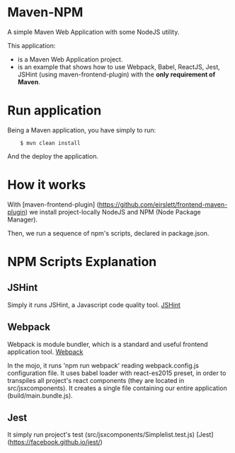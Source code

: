 # Maven-NPM
A simple Maven Web Application with some NodeJS utility.

This application:

- is a Maven Web Application project.
- is an example that shows how to use Webpack, Babel, ReactJS, Jest, JSHint (using maven-frontend-plugin) with the **only requirement of Maven**.

# Run application

Being a Maven application, you have simply to run:

```
    $ mvn clean install
```

And the deploy the application.

# How it works

With [maven-frontend-plugin] (https://github.com/eirslett/frontend-maven-plugin) we install project-locally NodeJS and NPM (Node Package Manager).

Then, we run a sequence of npm's scripts, declared in package.json.

# NPM Scripts Explanation

## JSHint 

Simply it runs JSHint, a Javascript code quality tool. [JSHint](http://jshint.com/about/)

## Webpack

Webpack is module bundler, which is a standard and useful frontend application tool. [Webpack](https://webpack.github.io/)

In the mojo, it runs 'npm run webpack' reading webpack.config.js configuration file. It uses babel loader with react-es2015 preset, in order to transpiles all project's react components (they are located in src/jsxcomponents).
It creates a single file containing our entire application (build/main.bundle.js).

## Jest

It simply run project's test (src/jsxcomponents/Simplelist.test.js) [Jest] (https://facebook.github.io/jest/)








